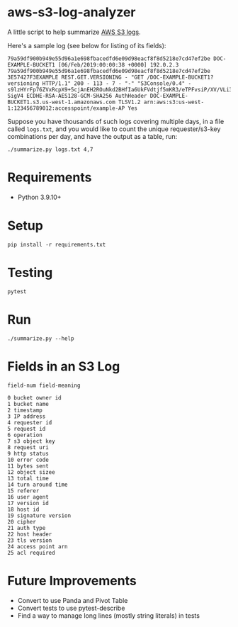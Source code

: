 # aws-s3-log-analyzer

A little script to help summarize [AWS S3 logs](https://docs.aws.amazon.com/AmazonS3/latest/userguide/LogFormat.html).

Here's a sample log (see below for listing of its fields):

```
79a59df900b949e55d96a1e698fbacedfd6e09d98eacf8f8d5218e7cd47ef2be DOC-EXAMPLE-BUCKET1 [06/Feb/2019:00:00:38 +0000] 192.0.2.3 79a59df900b949e55d96a1e698fbacedfd6e09d98eacf8f8d5218e7cd47ef2be 3E57427F3EXAMPLE REST.GET.VERSIONING - "GET /DOC-EXAMPLE-BUCKET1?versioning HTTP/1.1" 200 - 113 - 7 - "-" "S3Console/0.4" - s9lzHYrFp76ZVxRcpX9+5cjAnEH2ROuNkd2BHfIa6UkFVdtjf5mKR3/eTPFvsiP/XV/VLi31234= SigV4 ECDHE-RSA-AES128-GCM-SHA256 AuthHeader DOC-EXAMPLE-BUCKET1.s3.us-west-1.amazonaws.com TLSV1.2 arn:aws:s3:us-west-1:123456789012:accesspoint/example-AP Yes
```

Suppose you have thousands of such logs covering multiple days, in a file called `logs.txt`, and you would like to count the unique requester/s3-key combinations per day, and have the output as a table, run:

```
./summarize.py logs.txt 4,7
```

# Requirements

- Python 3.9.10+

# Setup

```
pip install -r requirements.txt
```

# Testing

```
pytest
```

# Run

```
./summarize.py --help
```

# Fields in an S3 Log

```
field-num field-meaning

0 bucket owner id
1 bucket name
2 timestamp
3 IP address
4 requester id
5 request id
6 operation
7 s3 object key
8 request uri
9 http status
10 error code
11 bytes sent
12 object sizee
13 total time
14 turn around time
15 referer
16 user agent
17 version id
18 host id
19 signature version
20 cipher
21 auth type
22 host header
23 tls version
24 access point arn
25 acl required
```

# Future Improvements

- Convert to use Panda and Pivot Table
- Convert tests to use pytest-describe
- Find a way to manage long lines (mostly string literals) in tests
